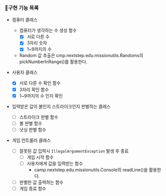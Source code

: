### 🚨구현 기능 목록

- 컴퓨터 클래스
    - 컴퓨터가 생각하는 수 생성 함수
        - [x] 서로 다른 수
        - [x] 3자리 숫자
        - [x] 1~9까지의 수

    * Random 값 추출은 cmp.nextstep.edu.missionutils.Randoms의 pickNumberInRange()를 활용한다.

- 사용자 클래스
    - [x] 서로 다른 수 확인 함수
    -  [x] 3자리 확인 함수
    -  [x] 1~9까지의 수 인지 확인
- 입력받은 값이 볼인지 스트라이크인지 판별하는 클래스
  - [ ] 스트라이크 판별 함수
  - [ ] 볼 판별 함수
  - [ ] 낫싱 판별 함수
- 게임 컨트롤러 클래스
    - [ ] 잘못된 값 입력시 `IllegalArgumentException` 발생 후 종료
        - [ ] 게임 시작 함수
        - [ ] 사용자에게 값을 입력받는 함수
            - camp.nextstep.edu.missionutils.Console의 readLine()을 활용한다.
    - [ ] 판별한 값 출력하는 함수
    - [ ] 게임 종료 함수